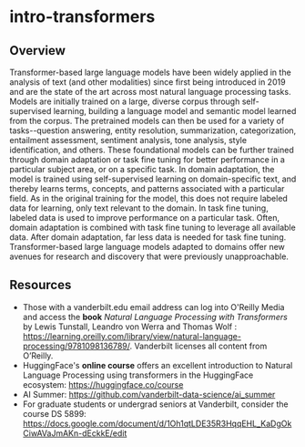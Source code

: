 # intro-transformers

## Overview
Transformer-based large language models have been widely applied in the analysis of text (and other modalities) since first being introduced in 2019 and are the state of the art across most natural language processing tasks. Models are initially trained on a large, diverse corpus through self-supervised learning, building a language model and semantic model learned from the corpus. The pretrained models can then be used for a variety of tasks--question answering, entity resolution, summarization, categorization, entailment assessment, sentiment analysis, tone analysis, style identification, and others. These foundational models can be further trained through domain adaptation or task fine tuning for better performance in a particular subject area, or on a specific task. In domain adaptation, the model is trained using self-supervised learning on domain-specific text, and thereby learns terms, concepts, and patterns associated with a particular field. As in the original training for the model, this does not require labeled data for learning, only text relevant to the domain. In task fine tuning, labeled data is used to improve performance on a particular task. Often, domain adaptation is combined with task fine tuning to leverage all available data. After domain adaptation, far less data is needed for task fine tuning. Transformer-based large language models adapted to domains offer new avenues for research and discovery that were previously unapproachable.

## Resources
* Those with a vanderbilt.edu email address can log into O'Reilly Media and access the **book** *Natural Language Processing with Transformers* by Lewis Tunstall, Leandro von Werra and Thomas Wolf : https://learning.oreilly.com/library/view/natural-language-processing/9781098136789/. Vanderbilt licenses all content from O’Reilly.
* HuggingFace's **online course** offers an excellent introduction to Natural Language Processing using transformers in the HuggingFace ecosystem: https://huggingface.co/course
* AI Summer: https://github.com/vanderbilt-data-science/ai_summer
* For graduate students or undergrad seniors at Vanderbilt, consider the course DS 5899: https://docs.google.com/document/d/1Oh1qtLDE35R3HqqEHL_KaDgOkCiwAVaJmAKn-dEckkE/edit
